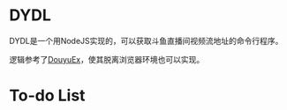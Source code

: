 # DYDL

DYDL是一个用NodeJS实现的，可以获取斗鱼直播间视频流地址的命令行程序。

逻辑参考了[DouyuEx](https://greasyfork.org/zh-CN/scripts/394497-douyuex-%E6%96%97%E9%B1%BC%E7%9B%B4%E6%92%AD%E9%97%B4%E5%A2%9E%E5%BC%BA%E6%8F%92%E4%BB%B6)，使其脱离浏览器环境也可以实现。

# To-do List
